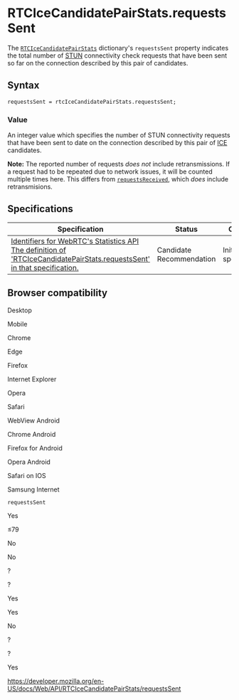 # RTCIceCandidatePairStats.requestsSent

The [`RTCIceCandidatePairStats`](../rtcicecandidatepairstats) dictionary's `requestsSent` property indicates the total number of [STUN](https://developer.mozilla.org/en-US/docs/Glossary/STUN) connectivity check requests that have been sent so far on the connection described by this pair of candidates.

## Syntax

    requestsSent = rtcIceCandidatePairStats.requestsSent;

### Value

An integer value which specifies the number of STUN connectivity requests that have been sent to date on the connection described by this pair of [ICE](https://developer.mozilla.org/en-US/docs/Glossary/ICE) candidates.

**Note:** The reported number of requests _does not_ include retransmissions. If a request had to be repeated due to network issues, it will be counted multiple times here. This differs from [`requestsReceived`](requestsreceived), which _does_ include retransmisions.

## Specifications

<table><thead><tr class="header"><th>Specification</th><th>Status</th><th>Comment</th></tr></thead><tbody><tr class="odd"><td><a href="https://w3c.github.io/webrtc-stats/#dom-rtcicecandidatepairstats-requestssent">Identifiers for WebRTC's Statistics API<br />
<span class="small">The definition of 'RTCIceCandidatePairStats.requestsSent' in that specification.</span></a></td><td><span class="spec-cr">Candidate Recommendation</span></td><td>Initial specification.</td></tr></tbody></table>

## Browser compatibility

Desktop

Mobile

Chrome

Edge

Firefox

Internet Explorer

Opera

Safari

WebView Android

Chrome Android

Firefox for Android

Opera Android

Safari on IOS

Samsung Internet

`requestsSent`

Yes

≤79

No

No

?

?

Yes

Yes

No

?

?

Yes

<a href="https://developer.mozilla.org/en-US/docs/Web/API/RTCIceCandidatePairStats/requestsSent" class="_attribution-link">https://developer.mozilla.org/en-US/docs/Web/API/RTCIceCandidatePairStats/requestsSent</a>
